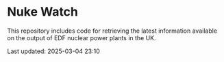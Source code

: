 # Nuke Watch

This repository includes code for retrieving the latest information available on the output of EDF nuclear power plants in the UK.

Last updated: 2025-03-04 23:10